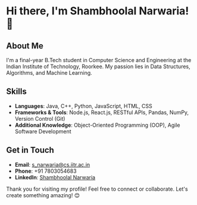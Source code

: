 # Hi there, I'm Shambhoolal Narwaria! 👋

## About Me
I'm a final-year B.Tech student in Computer Science and Engineering at the Indian Institute of Technology, Roorkee. My passion lies in Data Structures, Algorithms, and Machine Learning. 

## Skills
- **Languages**: Java, C++, Python, JavaScript, HTML, CSS
- **Frameworks & Tools**: Node.js, React.js, RESTful APIs, Pandas, NumPy, Version Control (Git)
- **Additional Knowledge**: Object-Oriented Programming (OOP), Agile Software Development

## Get in Touch
- **Email**: s_narwaria@cs.iitr.ac.in
- **Phone**: +91 7803054683
- **LinkedIn**: [Shambhoolal Narwaria](https://www.linkedin.com/in/shambhoolal-narwaria/)
  
Thank you for visiting my profile! Feel free to connect or collaborate. Let's create something amazing! 😊

